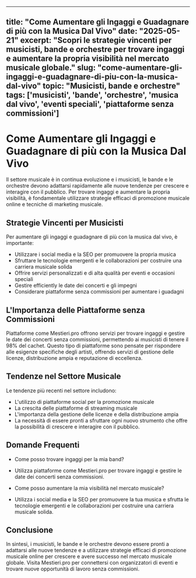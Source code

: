 
---
title: "Come Aumentare gli Ingaggi e Guadagnare di più con la Musica Dal Vivo"
date: "2025-05-21"
excerpt: "Scopri le strategie vincenti per musicisti, bande e orchestre per trovare ingaggi e aumentare la propria visibilità nel mercato musicale globale."
slug: "come-aumentare-gli-ingaggi-e-guadagnare-di-piu-con-la-musica-dal-vivo"
topic: "Musicisti, bande e orchestre"
tags: ['musicisti', 'bande', 'orchestre', 'musica dal vivo', 'eventi speciali', 'piattaforme senza commissioni']
---

# Come Aumentare gli Ingaggi e Guadagnare di più con la Musica Dal Vivo

Il settore musicale è in continua evoluzione e i musicisti, le bande e le orchestre devono adattarsi rapidamente alle nuove tendenze per crescere e interagire con il pubblico. Per trovare ingaggi e aumentare la propria visibilità, è fondamentale utilizzare strategie efficaci di promozione musicale online e tecniche di marketing musicale.

## Strategie Vincenti per Musicisti

Per aumentare gli ingaggi e guadagnare di più con la musica dal vivo, è importante:

* Utilizzare i social media e la SEO per promuovere la propria musica
* Sfruttare le tecnologie emergenti e le collaborazioni per costruire una carriera musicale solida
* Offrire servizi personalizzati e di alta qualità per eventi e occasioni speciali
* Gestire efficiently le date dei concerti e gli impegni
* Considerare piattaforme senza commissioni per aumentare i guadagni

## L'Importanza delle Piattaforme senza Commissioni

Piattaforme come Mestieri.pro offrono servizi per trovare ingaggi e gestire le date dei concerti senza commissioni, permettendo ai musicisti di tenere il 98% del cachet. Questo tipo di piattaforme sono pensate per rispondere alle esigenze specifiche degli artisti, offrendo servizi di gestione delle licenze, distribuzione ampia e reputazione di eccellenza.

## Tendenze nel Settore Musicale

Le tendenze più recenti nel settore includono:

* L'utilizzo di piattaforme social per la promozione musicale
* La crescita delle piattaforme di streaming musicale
* L'importanza della gestione delle licenze e della distribuzione ampia
* La necessità di essere pronti a sfruttare ogni nuovo strumento che offre la possibilità di crescere e interagire con il pubblico.

## Domande Frequenti

* Come posso trovare ingaggi per la mia band?
 + Utilizza piattaforme come Mestieri.pro per trovare ingaggi e gestire le date dei concerti senza commissioni.
* Come posso aumentare la mia visibilità nel mercato musicale?
 + Utilizza i social media e la SEO per promuovere la tua musica e sfrutta le tecnologie emergenti e le collaborazioni per costruire una carriera musicale solida.

## Conclusione

In sintesi, i musicisti, le bande e le orchestre devono essere pronti a adattarsi alle nuove tendenze e a utilizzare strategie efficaci di promozione musicale online per crescere e avere successo nel mercato musicale globale. Visita Mestieri.pro per connettersi con organizzatori di eventi e trovare nuove opportunità di lavoro senza commissioni.
